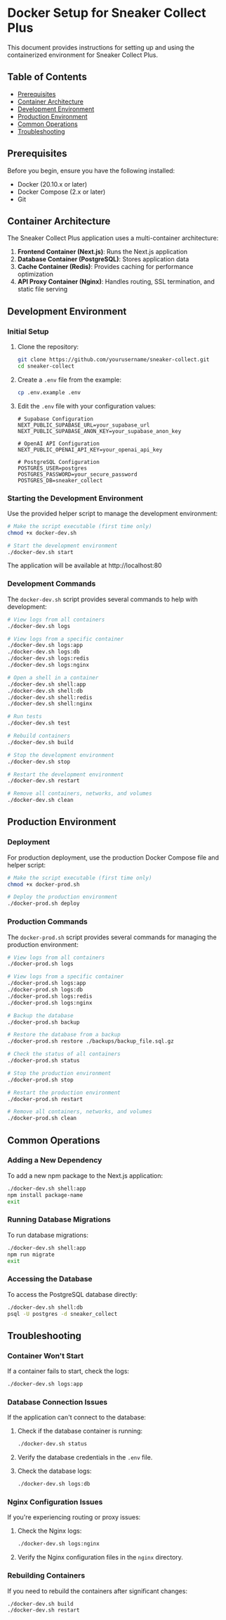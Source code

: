 # Docker Setup for Sneaker Collect Plus

This document provides instructions for setting up and using the containerized environment for Sneaker Collect Plus.

## Table of Contents

- [Prerequisites](#prerequisites)
- [Container Architecture](#container-architecture)
- [Development Environment](#development-environment)
- [Production Environment](#production-environment)
- [Common Operations](#common-operations)
- [Troubleshooting](#troubleshooting)

## Prerequisites

Before you begin, ensure you have the following installed:

- Docker (20.10.x or later)
- Docker Compose (2.x or later)
- Git

## Container Architecture

The Sneaker Collect Plus application uses a multi-container architecture:

1. **Frontend Container (Next.js)**: Runs the Next.js application
2. **Database Container (PostgreSQL)**: Stores application data
3. **Cache Container (Redis)**: Provides caching for performance optimization
4. **API Proxy Container (Nginx)**: Handles routing, SSL termination, and static file serving

## Development Environment

### Initial Setup

1. Clone the repository:
   ```bash
   git clone https://github.com/yourusername/sneaker-collect.git
   cd sneaker-collect
   ```

2. Create a `.env` file from the example:
   ```bash
   cp .env.example .env
   ```

3. Edit the `.env` file with your configuration values:
   ```
   # Supabase Configuration
   NEXT_PUBLIC_SUPABASE_URL=your_supabase_url
   NEXT_PUBLIC_SUPABASE_ANON_KEY=your_supabase_anon_key
   
   # OpenAI API Configuration
   NEXT_PUBLIC_OPENAI_API_KEY=your_openai_api_key
   
   # PostgreSQL Configuration
   POSTGRES_USER=postgres
   POSTGRES_PASSWORD=your_secure_password
   POSTGRES_DB=sneaker_collect
   ```

### Starting the Development Environment

Use the provided helper script to manage the development environment:

```bash
# Make the script executable (first time only)
chmod +x docker-dev.sh

# Start the development environment
./docker-dev.sh start
```

The application will be available at http://localhost:80

### Development Commands

The `docker-dev.sh` script provides several commands to help with development:

```bash
# View logs from all containers
./docker-dev.sh logs

# View logs from a specific container
./docker-dev.sh logs:app
./docker-dev.sh logs:db
./docker-dev.sh logs:redis
./docker-dev.sh logs:nginx

# Open a shell in a container
./docker-dev.sh shell:app
./docker-dev.sh shell:db
./docker-dev.sh shell:redis
./docker-dev.sh shell:nginx

# Run tests
./docker-dev.sh test

# Rebuild containers
./docker-dev.sh build

# Stop the development environment
./docker-dev.sh stop

# Restart the development environment
./docker-dev.sh restart

# Remove all containers, networks, and volumes
./docker-dev.sh clean
```

## Production Environment

### Deployment

For production deployment, use the production Docker Compose file and helper script:

```bash
# Make the script executable (first time only)
chmod +x docker-prod.sh

# Deploy the production environment
./docker-prod.sh deploy
```

### Production Commands

The `docker-prod.sh` script provides several commands for managing the production environment:

```bash
# View logs from all containers
./docker-prod.sh logs

# View logs from a specific container
./docker-prod.sh logs:app
./docker-prod.sh logs:db
./docker-prod.sh logs:redis
./docker-prod.sh logs:nginx

# Backup the database
./docker-prod.sh backup

# Restore the database from a backup
./docker-prod.sh restore ./backups/backup_file.sql.gz

# Check the status of all containers
./docker-prod.sh status

# Stop the production environment
./docker-prod.sh stop

# Restart the production environment
./docker-prod.sh restart

# Remove all containers, networks, and volumes
./docker-prod.sh clean
```

## Common Operations

### Adding a New Dependency

To add a new npm package to the Next.js application:

```bash
./docker-dev.sh shell:app
npm install package-name
exit
```

### Running Database Migrations

To run database migrations:

```bash
./docker-dev.sh shell:app
npm run migrate
exit
```

### Accessing the Database

To access the PostgreSQL database directly:

```bash
./docker-dev.sh shell:db
psql -U postgres -d sneaker_collect
```

## Troubleshooting

### Container Won't Start

If a container fails to start, check the logs:

```bash
./docker-dev.sh logs:app
```

### Database Connection Issues

If the application can't connect to the database:

1. Check if the database container is running:
   ```bash
   ./docker-dev.sh status
   ```

2. Verify the database credentials in the `.env` file.

3. Check the database logs:
   ```bash
   ./docker-dev.sh logs:db
   ```

### Nginx Configuration Issues

If you're experiencing routing or proxy issues:

1. Check the Nginx logs:
   ```bash
   ./docker-dev.sh logs:nginx
   ```

2. Verify the Nginx configuration files in the `nginx` directory.

### Rebuilding Containers

If you need to rebuild the containers after significant changes:

```bash
./docker-dev.sh build
./docker-dev.sh restart
``` 
